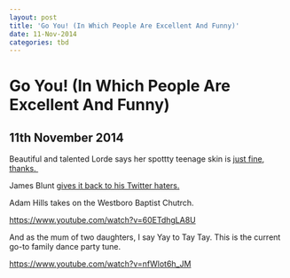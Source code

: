 ```yaml
---
layout: post
title: 'Go You! (In Which People Are Excellent And Funny)'
date: 11-Nov-2014
categories: tbd
---
```


# Go You! (In Which People Are Excellent And Funny)

## 11th November 2014

 

Beautiful and talented Lorde says her spottty teenage skin is <a href="http://www.news.com.au/entertainment/music/lorde-shares-beforeandafter-photoshop-pics-flaws-are-ok/story-e6frfn09-1226869949678">just fine,   thanks. </a>

James Blunt <a href="http://www.take40.com/news/44113/james-blunt-tweets-hilarious-responses-to-online-criticsm">gives it back to his Twitter haters.</a>

 

Adam Hills takes on the Westboro Baptist Chutrch.

https://www.youtube.com/watch?v=60ETdhgLA8U

And as the mum of two daughters, I say Yay to Tay Tay. This is the current go-to family dance party tune.

https://www.youtube.com/watch?v=nfWlot6h_JM
